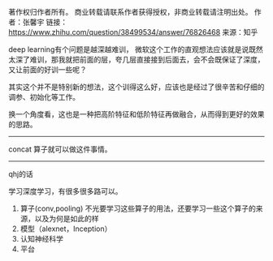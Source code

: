 著作权归作者所有。
商业转载请联系作者获得授权，非商业转载请注明出处。
作者：张馨宇
链接：https://www.zhihu.com/question/38499534/answer/76826468
来源：知乎

deep learning有个问题是越深越难训，
微软这个工作的直观想法应该就是说既然太深了难训，那我就把前面的层，夸几层直接接到后面去，会不会既保证了深度，又让前面的好训一些呢？

其实这个并不是特别新的想法，这个训得这么好，应该也是经过了很辛苦和仔细的调参、初始化等工作。

换一个角度看，这也是一种把高阶特征和低阶特征再做融合，从而得到更好的效果的思路。

---

concat 算子就可以做这件事情。

---

qhj的话

学习深度学习，有很多很多路可以。

1. 算子(conv,pooling) 不光要学习这些算子的用法，还要学习一些这个算子的来源，以及为何是如此的样
2. 模型（alexnet，Inception）
3. 认知神经科学
4. 平台
